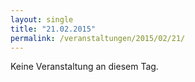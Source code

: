```yaml
---
layout: single
title: "21.02.2015"
permalink: /veranstaltungen/2015/02/21/
---
```


Keine Veranstaltung an diesem Tag.
